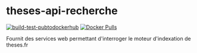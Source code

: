 # theses-api-recherche

[![build-test-pubtodockerhub](https://github.com/abes-esr/theses-api-recherche/actions/workflows/build-test-pubtodockerhub.yml/badge.svg)](https://github.com/abes-esr/theses-api-recherche/actions/workflows/build-test-pubtodockerhub.yml) [![Docker Pulls](https://img.shields.io/docker/pulls/abesesr/theses.svg)](https://hub.docker.com/r/abesesr/theses/)

Fournit des services web permettant d'interroger le moteur d'indexation de theses.fr
